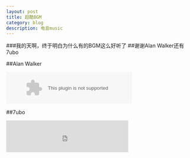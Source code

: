 ```yaml
---
layout: post
title: 超酷BGM
category: blog
description: 电音music
---
```



###我的天啊，终于明白为什么有的BGM这么好听了
##谢谢Alan Walker还有7ubo

##Alan Walker

<embed src="http://music.163.com/style/swf/widget.swf?sid=30064263&type=2&auto=1&width=320&height=66" width="340" height="86"  allowNetworking="all"></embed>

##7ubo

<iframe frameborder="no" border="0" marginwidth="0" marginheight="0" width=330 height=86 src="http://music.163.com/outchain/player?type=2&id=29797443&auto=1&height=66"></iframe>




